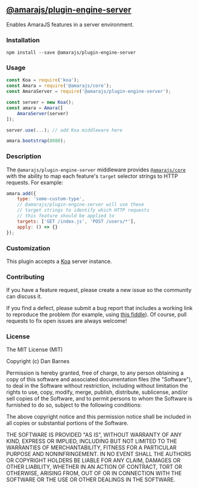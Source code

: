 ## [@amarajs/plugin-engine-server](https://github.com/amarajs/plugin-engine-server)

Enables AmaraJS features in a server environment.

### Installation

`npm install --save @amarajs/plugin-engine-server`

### Usage

```javascript
const Koa = require('koa');
const Amara = require('@amarajs/core');
const AmaraServer = require('@amarajs/plugin-engine-server');

const server = new Koa();
const amara = Amara([
    AmaraServer(server)
]);

server.use(...); // add Koa middleware here

amara.bootstrap(8080);
```

### Description

The `@amarajs/plugin-engine-server` middleware provides [`@amarajs/core`](https://github.com/amarajs/core) with the ability to map each feature's `target` selector strings to HTTP requests. For example:

```javascript
amara.add({
    type: 'some-custom-type',
    // @amarajs/plugin-engine-server will use these
    // target strings to identify which HTTP requests
    // this feature should be applied to
    targets: ['GET /index.js', 'POST /users/*'],
    apply: () => {}
});
```

### Customization

This plugin accepts a [Koa](https://github.com/koajs/koa) server instance.

### Contributing

If you have a feature request, please create a new issue so the community can discuss it.

If you find a defect, please submit a bug report that includes a working link to reproduce the problem (for example, using [this fiddle](https://jsfiddle.net/04f3v2x4/)). Of course, pull requests to fix open issues are always welcome!

### License

The MIT License (MIT)

Copyright (c) Dan Barnes

Permission is hereby granted, free of charge, to any person obtaining a copy of this software and associated documentation files (the "Software"), to deal in the Software without restriction, including without limitation the rights to use, copy, modify, merge, publish, distribute, sublicense, and/or sell copies of the Software, and to permit persons to whom the Software is furnished to do so, subject to the following conditions:

The above copyright notice and this permission notice shall be included in all copies or substantial portions of the Software.

THE SOFTWARE IS PROVIDED "AS IS", WITHOUT WARRANTY OF ANY KIND, EXPRESS OR IMPLIED, INCLUDING BUT NOT LIMITED TO THE WARRANTIES OF MERCHANTABILITY, FITNESS FOR A PARTICULAR PURPOSE AND NONINFRINGEMENT. IN NO EVENT SHALL THE AUTHORS OR COPYRIGHT HOLDERS BE LIABLE FOR ANY CLAIM, DAMAGES OR OTHER LIABILITY, WHETHER IN AN ACTION OF CONTRACT, TORT OR OTHERWISE, ARISING FROM, OUT OF OR IN CONNECTION WITH THE SOFTWARE OR THE USE OR OTHER DEALINGS IN THE SOFTWARE.

